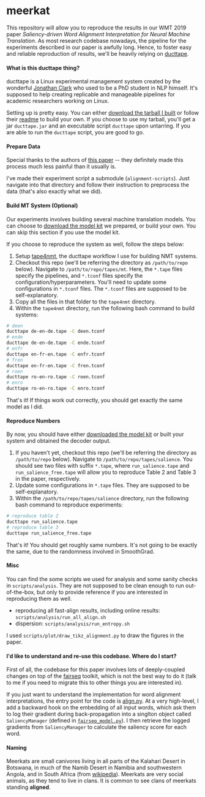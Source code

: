 # meerkat

This repository will allow you to reproduce the results in our WMT 2019 paper *Saliency-driven Word Alignment Interpretation for Neural Machine Translation*.
As most research codebase nowadays, the pipeline for the experiments described in our paper is awfully long.
Hence, to foster easy and reliable reproduction of results, we'll be heavily relying on [ducttape](https://github.com/jhclark/ducttape).

#### What is this ducttape thing?

ducttape is a Linux experimental management system created by the wonderful [Jonathan Clark](http://www.cs.cmu.edu/~jhclark/) who used to be a PhD student in NLP himself.
It's supposed to help creating replicable and manageable pipelines for academic researchers working on Linux.

Setting up is pretty easy. You can either [download the tarball I built](http://sding.org/downloads/ducttape.tar) or follow their [readme](https://github.com/jhclark/ducttape) to build your own.
If you choose to use my tarball, you'll get a jar `ducttape.jar` and an executable script `ducttape` upon untarring.
If you are able to run the `ducttape` script, you are good to go.

#### Prepare Data

Special thanks to the authors of [this paper](https://arxiv.org/abs/1901.11359) -- they definitely made this process much less painful than it usually is.

I've made their experiment script a submodule (`alignment-scripts`).
Just navigate into that directory and follow their instruction to preprocess the data (that's also exactly what we did).

#### Build MT System (Optional)

Our experiments involves building several machine translation models.
You can choose to [download the model kit]() we prepared, or build your own.
You can skip this section if you use the model kit.

If you choose to reproduce the system as well, follow the steps below:

1. Setup [tape4nmt](https://github.com/shuoyangd/tape4nmt), the ducttape workflow I use for building NMT systems.
2. Checkout this repo (we'll be referring the directory as `/path/to/repo` below). Navigate to `/path/to/repo/tapes/mt`. Here, the `*.tape` files specify the pipelines, and `*.tconf` files specify the configuration/hyperparameters. You'll need to update some configurations in `*.tconf` files. The `*.tconf` files are supposed to be self-explanatory.
3. Copy all the files in that folder to the `tape4nmt` directory.
4. Within the `tape4nmt` directory, run the following bash command to build systems:

```bash
# deen
ducttape de-en-de.tape -C deen.tconf
# ende
ducttape de-en-de.tape -C ende.tconf
# enfr
ducttape en-fr-en.tape -C enfr.tconf
# fren
ducttape en-fr-en.tape -C fren.tconf
# roen
ducttape ro-en-ro.tape -C roen.tconf
# enro
ducttape ro-en-ro.tape -C enro.tconf
```

That's it! If things work out correctly, you should get exactly the same model as I did.

#### Reproduce Numbers

By now, you should have either [downloaded the model kit]() or built your system and obtained the decoder output.

1. If you haven't yet, checkout this repo (we'll be referring the directory as `/path/to/repo` below). Navigate to `/path/to/repo/tapes/salience`. You should see two files with suffix `*.tape`, where `run_salience.tape` and `run_salience_free.tape` will allow you to reproduce Table 2 and Table 3 in the paper, respectively.
2. Update some configurations in `*.tape` files. They are supposed to be self-explanatory.
3. Within the `/path/to/repo/tapes/salience` directory, run the following bash command to reproduce experiments:

```bash
# reproduce table 2
ducttape run_salience.tape
# reproduce table 3
ducttape run_salience_free.tape
```

That's it! You should get roughly same numbers. It's not going to be exactly the same, due to the randomness involved in SmoothGrad.

#### Misc

You can find the some scripts we used for analysis and some sanity checks in `scripts/analysis`.
They are not supposed to be clean enough to run out-of-the-box, but only to provide reference if you are interested in reproducing them as well.

+ reproducing all fast-align results, including online results: `scripts/analysis/run_all_align.sh`
+ dispersion: `scripts/analysis/run_entropy.sh`

I used `scripts/plot/draw_tikz_alignment.py` to draw the figures in the paper.

#### I'd like to understand and re-use this codebase. Where do I start?

First of all, the codebase for this paper involves lots of deeply-coupled changes on top of the [fairseq](https://github.com/pytorch/fairseq) toolkit, which is not the best way to do it (talk to me if you need to migrate this to other things you are interested in).

If you just want to understand the implementation for word alignment interpretations, the entry point for the code is [align.py](https://github.com/shuoyangd/fairseq/blob/ff3eaf96639fc077686aa01f889f6253f6012cd3/align.py).
At a very high-level, I add a backward hook on the embedding of all input words, which ask them to log their gradient during back-propagation into a singlton object called `SaliencyManager` (defined in [`fairseq_model.py`](https://github.com/shuoyangd/fairseq/blob/ff3eaf96639fc077686aa01f889f6253f6012cd3/fairseq/models/fairseq_model.py)).
I then retrieve the logged gradients from `SaliencyManager` to calculate the saliency score for each word.

#### Naming

Meerkats are small canivores living in all parts of the Kalahari Desert in Botswana, in much of the Namib Desert in Namibia and southwestern Angola, and in South Africa (from [wikipedia](https://en.wikipedia.org/wiki/Meerkat)). Meerkats are very social animals, as they tend to live in clans. It is common to see clans of meerkats standing **aligned**.
